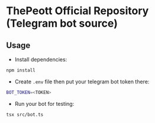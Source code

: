 #  ThePeott Official Repository (Telegram bot source) 

## Usage
- Install dependencies:
```bash
npm install
```
- Create `.env` file then put your telegram bot token there:
```bash
BOT_TOKEN=<TOKEN>
```
- Run your bot for testing:
```bash
tsx src/bot.ts
```
